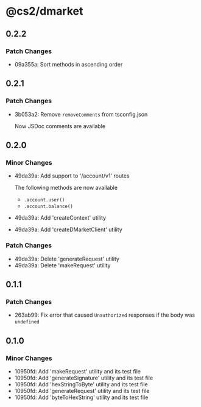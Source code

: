 # @cs2/dmarket

## 0.2.2

### Patch Changes

- 09a355a: Sort methods in ascending order

## 0.2.1

### Patch Changes

- 3b053a2: Remove `removeComments` from tsconfig.json

  Now JSDoc comments are available

## 0.2.0

### Minor Changes

- 49da39a: Add support to '/account/v1' routes

  The following methods are now available

  - `.account.user()`
  - `.account.balance()`

- 49da39a: Add 'createContext' utility
- 49da39a: Add 'createDMarketClient' utility

### Patch Changes

- 49da39a: Delete 'generateRequest' utility
- 49da39a: Delete 'makeRequest' utility

## 0.1.1

### Patch Changes

- 263ab99: Fix error that caused `Unauthorized` responses if the body was `undefined`

## 0.1.0

### Minor Changes

- 10950fd: Add 'makeRequest' utility and its test file
- 10950fd: Add 'generateSignature' utility and its test file
- 10950fd: Add 'hexStringToByte' utility and its test file
- 10950fd: Add 'generateRequest' utility and its test file
- 10950fd: Add 'byteToHexString' utility and its test file
